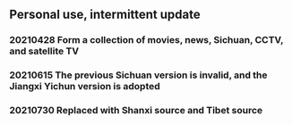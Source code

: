 ## Personal use, intermittent update
### 20210428 Form a collection of movies, news, Sichuan, CCTV, and satellite TV
### 20210615 The previous Sichuan version is invalid, and the Jiangxi Yichun version is adopted
### 20210730 Replaced with Shanxi source and Tibet source
